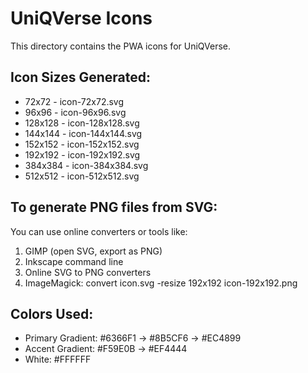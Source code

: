 # UniQVerse Icons

This directory contains the PWA icons for UniQVerse.

## Icon Sizes Generated:
- 72x72 - icon-72x72.svg
- 96x96 - icon-96x96.svg
- 128x128 - icon-128x128.svg
- 144x144 - icon-144x144.svg
- 152x152 - icon-152x152.svg
- 192x192 - icon-192x192.svg
- 384x384 - icon-384x384.svg
- 512x512 - icon-512x512.svg

## To generate PNG files from SVG:
You can use online converters or tools like:
1. GIMP (open SVG, export as PNG)
2. Inkscape command line
3. Online SVG to PNG converters
4. ImageMagick: convert icon.svg -resize 192x192 icon-192x192.png

## Colors Used:
- Primary Gradient: #6366F1 → #8B5CF6 → #EC4899
- Accent Gradient: #F59E0B → #EF4444
- White: #FFFFFF
